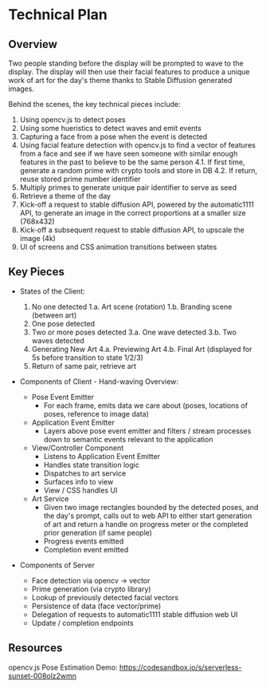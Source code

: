 # Technical Plan

## Overview

Two people standing before the display will be prompted to wave to the display. The display will then use their facial features to produce a unique work of art for the day's theme thanks to Stable Diffusion generated images.

Behind the scenes, the key technical pieces include:

1. Using opencv.js to detect poses
2. Using some hueristics to detect waves and emit events
3. Capturing a face from a pose when the event is detected
4. Using facial feature detection with opencv.js to find a vector of features from a face and see if we have seen someone with similar enough features in the past to believe to be the same person
    4.1. If first time, generate a random prime with crypto tools and store in DB
    4.2. If return, reuse stored prime number identifier
5. Multiply primes to generate unique pair identifier to serve as seed
7. Retrieve a theme of the day
8. Kick-off a request to stable diffusion API, powered by the automatic1111 API, to generate an image in the correct proportions at a smaller size (768x432)
9. Kick-off a subsequent request to stable diffusion API, to upscale the image (4k)
10. UI of screens and CSS animation transitions between states

## Key Pieces

* States of the Client:
    1. No one detected
        1.a. Art scene (rotation)
        1.b. Branding scene (between art)
    2. One pose detected
    3. Two or more poses detected
        3.a. One wave detected
        3.b. Two waves detected
    4. Generating New Art
        4.a. Previewing Art
        4.b. Final Art (displayed for 5s before transition to state 1/2/3)
    5. Return of same pair, retrieve art

* Components of Client - Hand-waving Overview:
    * Pose Event Emitter
        * For each frame, emits data we care about (poses, locations of poses, reference to image data)
    * Application Event Emitter
        * Layers above pose event emitter and filters / stream processes down to semantic events relevant to the application
    * View/Controller Component
        * Listens to Application Event Emitter
        * Handles state transition logic
        * Dispatches to art service
        * Surfaces info to view
        * View / CSS handles UI
    * Art Service
        * Given two image rectangles bounded by the detected poses, and the day's prompt, calls out to web API to either start generation of art and return a handle on progress meter or the completed prior generation (if same people)
        * Progress events emitted
        * Completion event emitted

* Components of Server
    * Face detection via opencv -> vector
    * Prime generation (via crypto library)
    * Lookup of previously detected facial vectors
    * Persistence of data (face vector/prime)
    * Delegation of requests to automatic1111 stable diffusion web UI
    * Update / completion endpoints

## Resources

opencv.js Pose Estimation Demo: https://codesandbox.io/s/serverless-sunset-008olz2wmn